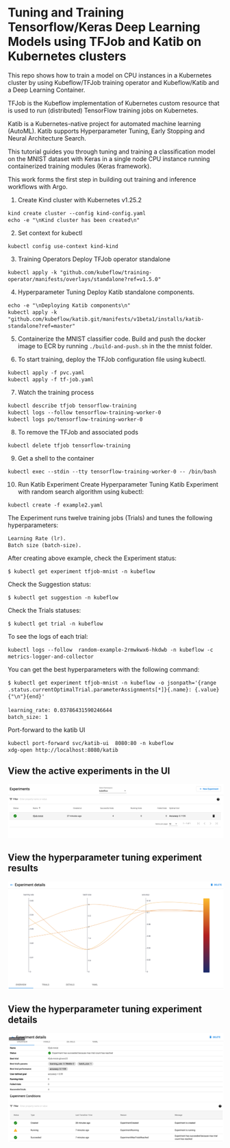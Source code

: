 # Tuning and Training Tensorflow/Keras Deep Learning Models using TFJob and Katib on Kubernetes clusters
This repo shows how to train a model on CPU instances in a Kubernetes cluster by using Kubeflow/TFJob training operator and Kubeflow/Katib and a Deep Learning Container. 

TFJob is the Kubeflow implementation of Kubernetes custom resource that is used to run (distributed) TensorFlow training jobs on Kubernetes.

Katib is a Kubernetes-native project for automated machine learning (AutoML). Katib supports Hyperparameter Tuning, Early Stopping and Neural Architecture Search.


This tutorial guides you through tuning and training a classification model on the MNIST dataset with Keras in a single node CPU instance running containerized training modules (Keras framework).

This work forms the first step in building out training and inference workflows with Argo. 


1. Create Kind cluster with Kubernetes v1.25.2
```
kind create cluster --config kind-config.yaml
echo -e "\nKind cluster has been created\n"
```

2. Set context for kubectl
```
kubectl config use-context kind-kind
```


3. Training Operators
Deploy TFJob operator standalone 
```
kubectl apply -k "github.com/kubeflow/training-operator/manifests/overlays/standalone?ref=v1.5.0"
```

4. Hyperparameter Tuning
Deploy Katib standalone components.
```
echo -e "\nDeploying Katib components\n"
kubectl apply -k "github.com/kubeflow/katib.git/manifests/v1beta1/installs/katib-standalone?ref=master"
```

5. Containerize the MNIST classifier code. Build and push the docker image to ECR by running ```./build-and-push.sh``` in the the mnist folder.



6. To start training, deploy the TFJob configuration file using kubectl.
```
kubectl apply -f pvc.yaml
kubectl apply -f tf-job.yaml
```

7. Watch the training process
```
kubectl describe tfjob tensorflow-training
kubectl logs --follow tensorflow-training-worker-0
kubectl logs po/tensorflow-training-worker-0
```

8. To remove the TFJob and associated pods
```
kubectl delete tfjob tensorflow-training
```

9. Get a shell to the container 
```
kubectl exec --stdin --tty tensorflow-training-worker-0 -- /bin/bash
```

10. Run Katib Experiment
Create Hyperparameter Tuning Katib Experiment with random search algorithm using kubectl:
```
kubectl create -f example2.yaml 
```

The Experiment runs twelve training jobs (Trials) and tunes the following hyperparameters:

    Learning Rate (lr).
    Batch size (batch-size).

After creating above example, check the Experiment status:
```
$ kubectl get experiment tfjob-mnist -n kubeflow
```

Check the Suggestion status:
```
$ kubectl get suggestion -n kubeflow
```

Check the Trials statuses:
```
$ kubectl get trial -n kubeflow
```

To see the logs of each trial:
```
kubectl logs --follow  random-example-2rmwkwx6-hkdwb -n kubeflow -c metrics-logger-and-collector
```

You can get the best hyperparameters with the following command:
```
$ kubectl get experiment tfjob-mnist -n kubeflow -o jsonpath='{range .status.currentOptimalTrial.parameterAssignments[*]}{.name}: {.value}{"\n"}{end}'

learning_rate: 0.03786431590246644
batch_size: 1

```
Port-forward to the katib UI
```
kubectl port-forward svc/katib-ui  8080:80 -n kubeflow
xdg-open http://localhost:8080/katib
```

## View the active experiments in the UI
![plot](images/main-dashboard.png)

## View the hyperparameter tuning experiment results
![plot](images/exp-results.png)

## View the hyperparameter tuning experiment details
![plot](images/exp-details.png)